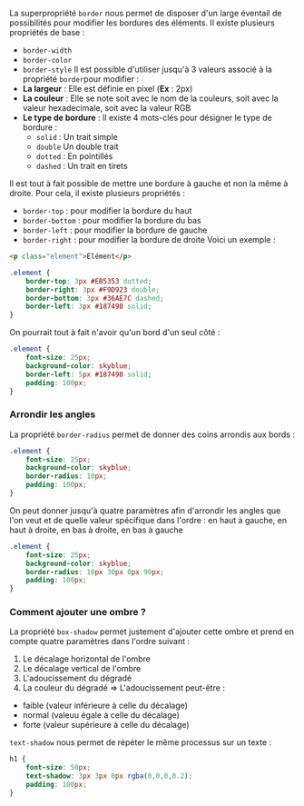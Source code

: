 La superpropriété `border` nous permet de disposer d'un large éventail de possibilités pour modifier les bordures des éléments. Il existe plusieurs propriétés de base :
- `border-width`
- `border-color`
- `border-style`
Il est possible d'utiliser jusqu'à 3 valeurs associé à la propriété `border`pour modifier :
- **La largeur** : Elle est définie en pixel (**Ex** : 2px)
- **La couleur** : Elle se note soit avec le nom de la couleurs, soit avec la valeur hexadecimale, soit avec la valeur RGB
- **Le type de bordure** : Il existe 4 mots-clés pour désigner le type de bordure :
	- `solid` : Un trait simple
	- `double` Un double trait
	- `dotted` : En pointillés
	- `dashed` : Un trait en tirets

Il est tout à fait possible de mettre une bordure à gauche et non la même à droite. Pour cela, il existe plusieurs propriétés :
- `border-top` : pour modifier la bordure du haut
- `border-bottom` : pour modifier la bordure du bas
- `border-left` : pour modifier la bordure de gauche
- `border-right` : pour modifier la bordure de droite
Voici un exemple :
```html
<p class="element">Élément</p>
```

```css
.element {
    border-top: 3px #EB5353 dotted;
    border-right: 3px #F9D923 double;
    border-bottom: 3px #36AE7C dashed;
    border-left: 3px #187498 solid;
}
```

On pourrait tout à fait n'avoir qu'un bord d'un seul côté :
```css
.element {
    font-size: 25px;
    background-color: skyblue;
    border-left: 5px #187498 solid;
    padding: 100px;
}
```

### Arrondir les angles
La propriété `border-radius` permet de donner des coins arrondis aux bords :
```css
.element {
    font-size: 25px;
    background-color: skyblue;
    border-radius: 10px;
    padding: 100px;
}
```

On peut donner jusqu'à quatre paramètres afin d'arrondir les angles que l'on veut et de quelle valeur spécifique dans l'ordre : en haut à gauche, en haut à droite, en bas à droite, en bas à gauche
```css
.element {
    font-size: 25px;
    background-color: skyblue;
    border-radius: 10px 30px 0px 90px;
    padding: 100px;
}
```

### Comment ajouter une ombre ?
La propriété `box-shadow` permet justement d'ajouter cette ombre et prend en compte quatre paramètres dans l'ordre suivant :
1. Le décalage horizontal de l'ombre
2. Le décalage vertical de l'ombre
3. L'adoucissement du dégradé
4. La couleur du dégradé
⇒ L'adoucissement peut-être :
- faible (valeur inférieure à celle du décalage)
- normal (valeuu égale à celle du décalage)
- forte (valeur supérieure à celle du décalage)

`text-shadow` nous permet de répéter le même processus sur un texte :
```css
h1 {
    font-size: 50px;
    text-shadow: 3px 3px 0px rgba(0,0,0,0.2);
    padding: 100px;
}
```
